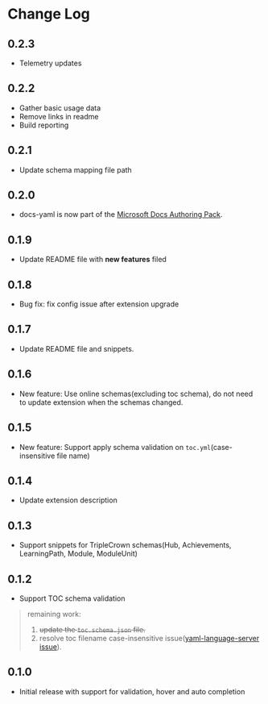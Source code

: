 # Change Log

## **0.2.3**

- Telemetry updates 

## **0.2.2**

- Gather basic usage data
- Remove links in readme
- Build reporting

## **0.2.1**

- Update schema mapping file path

## **0.2.0**

- docs-yaml is now part of the [Microsoft Docs Authoring Pack](https://marketplace.visualstudio.com/items?itemName=docsmsft.docs-authoring-pack).

## **0.1.9**

- Update README file with **new features** filed

## **0.1.8**

- Bug fix: fix config issue after extension upgrade

## **0.1.7**

- Update README file and snippets.

## **0.1.6**

- New feature: Use online schemas(excluding toc schema), do not need to update extension when the schemas changed.

## **0.1.5**

- New feature: Support apply schema validation on `toc.yml`(case-insensitive file name)

## **0.1.4**

- Update extension description

## **0.1.3**

- Support snippets for TripleCrown schemas(Hub, Achievements, LearningPath, Module, ModuleUnit)

## **0.1.2**

- Support TOC schema validation

> remaining work:
> 1. ~~update the `toc.schema.json` file.~~
> 2. resolve toc filename case-insensitive issue([yaml-language-server issue](https://github.com/redhat-developer/yaml-language-server/pull/79)).

## **0.1.0**

- Initial release with support for validation, hover and auto completion